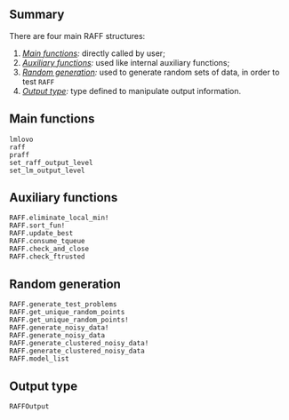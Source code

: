 ## Summary

There are four main RAFF structures: 
1. *[Main functions](@ref):* directly called by user; 
1. *[Auxiliary functions](@ref):* used like internal auxiliary functions;
1. *[Random generation](@ref):* used to generate random sets of data, in order to test `RAFF`
1. *[Output type](@ref):* type defined to manipulate output information.

## Main functions
```@docs
lmlovo
raff
praff
set_raff_output_level
set_lm_output_level
```

## Auxiliary functions
```@docs
RAFF.eliminate_local_min!
RAFF.sort_fun!
RAFF.update_best
RAFF.consume_tqueue
RAFF.check_and_close
RAFF.check_ftrusted
```

## Random generation
```@docs
RAFF.generate_test_problems
RAFF.get_unique_random_points
RAFF.get_unique_random_points!
RAFF.generate_noisy_data!
RAFF.generate_noisy_data
RAFF.generate_clustered_noisy_data!
RAFF.generate_clustered_noisy_data
RAFF.model_list
```

## Output type
```@docs
RAFFOutput
```
